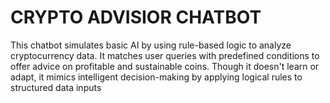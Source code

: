 # CRYPTO ADVISIOR CHATBOT

This chatbot simulates basic AI by using rule-based logic to analyze cryptocurrency data. It matches user queries with predefined conditions to offer advice on profitable and sustainable coins. Though it doesn't learn or adapt, it mimics intelligent decision-making by applying logical rules to structured data inputs